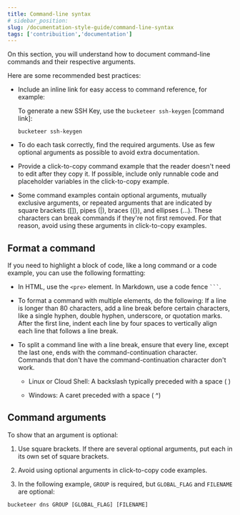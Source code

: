 ```yaml
---
title: Command-line syntax
# sidebar_position: 
slug: /documentation-style-guide/command-line-syntax
tags: ['contribuition','documentation']
---
```



On this section, you will understand how to document command-line commands and their respective arguments.

Here are some recommended best practices:

- Include an inline link for easy access to command reference, for example:

    To generate a new SSH Key, use the `bucketeer ssh-keygen` [command link]:

    ```command-line
    bucketeer ssh-keygen
    ```

- To do each task correctly, find the required arguments. Use as few optional arguments as possible to avoid extra documentation.

- Provide a click-to-copy command example that the reader doesn't need to edit after they copy it. If possible, include only runnable code and placeholder variables in the click-to-copy example.

- Some command examples contain optional arguments, mutually exclusive arguments, or repeated arguments that are indicated by square brackets ([]), pipes (|), braces ({}), and ellipses (...). These characters can break commands if they're not first removed. For that reason, avoid using these arguments in click-to-copy examples.

## Format a command

If you need to highlight a block of code, like a long command or a code example, you can use the following formatting:

- In HTML, use the `<pre>` element.
In Markdown, use a code fence <code>```</code>.

- To format a command with multiple elements, do the following:
If a line is longer than 80 characters, add a line break before certain characters, like a single hyphen, double hyphen, underscore, or quotation marks. After the first line, indent each line by four spaces to vertically align each line that follows a line break.

- To split a command line with a line break, ensure that every line, except the last one, ends with the command-continuation character. Commands that don't have the command-continuation character don't work.

  - Linux or Cloud Shell: A backslash typically preceded with a space ( \)

  - Windows: A caret preceded with a space ( ^)

## Command arguments

To show that an argument is optional:

1. Use square brackets.
If there are several optional arguments, put each in its own set of square brackets.
2. Avoid using optional arguments in click-to-copy code examples.

3. In the following example, `GROUP` is required, but `GLOBAL_FLAG` and `FILENAME` are optional:

```command-line
bucketeer dns GROUP [GLOBAL_FLAG] [FILENAME]
```
